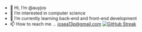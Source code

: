 - 👋 Hi, I’m @auyjos
- 👀 I’m interested in computer science
- 🌱 I’m currently learning back-end and front-end development
- 📫 How to reach me ... josea13p@gmail.com
[![GitHub Streak](https://streak-stats.demolab.com?user=auyjos&theme=radical&hide_border=true&mode=weekly)](https://git.io/streak-stats)
<!---
auyjos/auyjos is a ✨ special ✨ repository because its `README.md` (this file) appears on your GitHub profile.
You can click the Preview link to take a look at your changes.
--->
